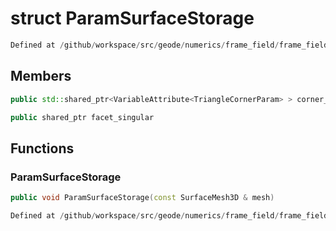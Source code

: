 # struct ParamSurfaceStorage

```cpp
Defined at /github/workspace/src/geode/numerics/frame_field/frame_field_parameterization.cpp#180
```

## Members

```cpp
public std::shared_ptr<VariableAttribute<TriangleCornerParam> > corner_parameterization

```

```cpp
public shared_ptr facet_singular

```



## Functions

### ParamSurfaceStorage

```cpp
public void ParamSurfaceStorage(const SurfaceMesh3D & mesh)
```

```cpp
Defined at /github/workspace/src/geode/numerics/frame_field/frame_field_parameterization.cpp#182
```



